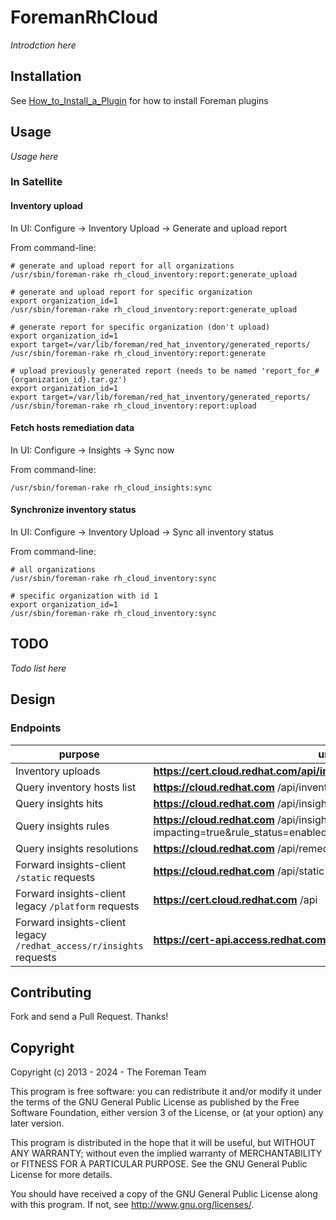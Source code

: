 # ForemanRhCloud

*Introdction here*

## Installation

See [How_to_Install_a_Plugin](http://projects.theforeman.org/projects/foreman/wiki/How_to_Install_a_Plugin)
for how to install Foreman plugins

## Usage

*Usage here*

### In Satellite

#### Inventory upload

In UI: Configure -> Inventory Upload -> Generate and upload report 

From command-line:

    # generate and upload report for all organizations
    /usr/sbin/foreman-rake rh_cloud_inventory:report:generate_upload

    # generate and upload report for specific organization
    export organization_id=1
    /usr/sbin/foreman-rake rh_cloud_inventory:report:generate_upload

    # generate report for specific organization (don't upload)
    export organization_id=1
    export target=/var/lib/foreman/red_hat_inventory/generated_reports/
    /usr/sbin/foreman-rake rh_cloud_inventory:report:generate

    # upload previously generated report (needs to be named 'report_for_#{organization_id}.tar.gz')
    export organization_id=1
    export target=/var/lib/foreman/red_hat_inventory/generated_reports/
    /usr/sbin/foreman-rake rh_cloud_inventory:report:upload

#### Fetch hosts remediation data

In UI: Configure -> Insights -> Sync now

From command-line:

    /usr/sbin/foreman-rake rh_cloud_insights:sync

#### Synchronize inventory status

In UI: Configure -> Inventory Upload -> Sync all inventory status

From command-line:

    # all organizations
    /usr/sbin/foreman-rake rh_cloud_inventory:sync

    # specific organization with id 1
    export organization_id=1
    /usr/sbin/foreman-rake rh_cloud_inventory:sync

## TODO

*Todo list here*

## Design

### Endpoints

| purpose                       | url    | ENV setting for the **bold** part
| ------------------------------| -------| -----------
| Inventory uploads             | **https://cert.cloud.redhat.com/api/ingress/v1/upload**    | SATELLITE_INVENTORY_UPLOAD_URL
| Query inventory hosts list    | **https://cloud.redhat.com** /api/inventory/v1/hosts?tags=  | SATELLITE_RH_CLOUD_URL
| Query insights hits           | **https://cloud.redhat.com** /api/insights/v1/export/hits/  | SATELLITE_RH_CLOUD_URL
| Query insights rules          | **https://cloud.redhat.com** /api/insights/v1/rule/?impacting=true&rule_status=enabled&has_playbook=true&limit=&offset=  | SATELLITE_RH_CLOUD_URL
| Query insights resolutions    | **https://cloud.redhat.com** /api/remediations/v1/resolutions| SATELLITE_RH_CLOUD_URL
| Forward insights-client `/static` requests    | **https://cloud.redhat.com** /api/static    | SATELLITE_RH_CLOUD_URL
| Forward insights-client legacy `/platform` requests    | **https://cert.cloud.redhat.com** /api    | SATELLITE_CERT_RH_CLOUD_URL
| Forward insights-client legacy `/redhat_access/r/insights` requests    | **https://cert-api.access.redhat.com** /r/insights    | SATELLITE_LEGACY_INSIGHTS_URL


## Contributing

Fork and send a Pull Request. Thanks!

## Copyright

Copyright (c) 2013 - 2024 - The Foreman Team

This program is free software: you can redistribute it and/or modify
it under the terms of the GNU General Public License as published by
the Free Software Foundation, either version 3 of the License, or
(at your option) any later version.

This program is distributed in the hope that it will be useful,
but WITHOUT ANY WARRANTY; without even the implied warranty of
MERCHANTABILITY or FITNESS FOR A PARTICULAR PURPOSE.  See the
GNU General Public License for more details.

You should have received a copy of the GNU General Public License
along with this program.  If not, see <http://www.gnu.org/licenses/>.
